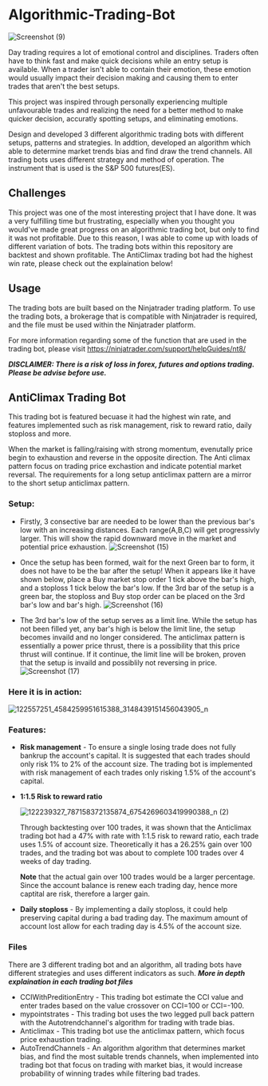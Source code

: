 # Algorithmic-Trading-Bot

![Screenshot (9)](https://user-images.githubusercontent.com/46755190/97040692-4aaced00-153c-11eb-972a-215367f46bde.png)

Day trading requires a lot of emotional control and disciplines. Traders often have to think fast and make quick decisions while an entry setup is available. When a trader isn't able to contain their emotion, these emotion would usually impact their decision making and causing them to enter trades that aren't the best setups.

This project was inspired through personally experiencing multiple unfavourable trades and realizing the need for a better method to make quicker decision, accuratly spotting setups, and eliminating emotions.

Design and developed 3 different algorithmic trading bots with different setups, patterns and strategies. In addtion, developed an algorithm which able to determine market trends bias and find draw the trend channels. All trading bots uses different strategy and method of operation. The instrument that is used is the S&P 500 futures(ES).

## Challenges
This project was one of the most interesting project that I have done. It was a very fulfilling time but frustrating, especially when you thought you would've made great progress on an algorithmic trading bot, but only to find it was not profitable. Due to this reason, I was able to come up with loads of different variation of bots. The trading bots within this repository are backtest and shown profitable. The AntiClimax trading bot had the highest win rate, please check out the explaination below!

## Usage
The trading bots are built based on the Ninjatrader trading platform. To use the trading bots, a brokerage that is compatible with Ninjatrader is required, and the file must be used within the Ninjatrader platform. 

For more information regarding some of the function that are used in the trading bot, please visit https://ninjatrader.com/support/helpGuides/nt8/

***DISCLAIMER: There is a risk of loss in forex, futures and options trading. Please be advise before use.***

## AntiClimax Trading Bot 
This trading bot is featured becuase it had the highest win rate, and features implemented such as risk management, risk to reward ratio, daily stoploss and more.

When the market is falling/raising with strong momentum, evenutally price begin to exhaustion and reverse in the opposite direction. The Anti climax pattern focus on trading price exchastion and indicate potential market reversal. The requirements for a long setup anticlimax pattern are a mirror to the short setup anticlimax pattern.

### Setup:
 * Firstly, 3 consective bar are needed to be lower than the previous bar's low with an increasing distances. Each range(A,B,C) will get progressivly larger. This will show the rapid downward move in the market and potential price exhaustion.
 ![Screenshot (15)](https://user-images.githubusercontent.com/46755190/97039808-ffdea580-153a-11eb-9411-f6d9223b4d8c.png)

 * Once the setup has been formed, wait for the next Green bar to form, it does not have to be the bar after the setup! When it appears like it have shown below, place a Buy market stop order 1 tick above the bar's high, and a stoploss 1 tick below the bar's low. If the 3rd bar of the setup is a green bar, the stoploss and Buy stop order can be placed on the 3rd bar's low and bar's high.
 ![Screenshot (16)](https://user-images.githubusercontent.com/46755190/97041698-decb8400-153d-11eb-9f4d-d216d193a880.png)

 * The 3rd bar's low of the setup serves as a limit line. While the setup has not been filled yet, any bar's high is below the limit line, the setup becomes invaild and no longer considered. The anticlimax pattern is essentially a power price thrust, there is a possibility that this price thrust will continue. If it continue, the limit line will be broken, proven that the setup is invaild and possiblily not reversing in price.
![Screenshot (17)](https://user-images.githubusercontent.com/46755190/97042354-e63f5d00-153e-11eb-8e81-dce58f613d22.png)

### Here it is in action:

![122557251_4584259951615388_3148439151456043905_n](https://user-images.githubusercontent.com/46755190/97043255-26eba600-1540-11eb-8b7b-651ea90adb2b.png)

### Features:
  * **Risk management** - To ensure a single losing trade does not fully bankrup the account's capital. It is suggested that each trades should only risk 1% to 2% of the account size. The trading bot is implemented with risk management of each trades only risking 1.5% of the account's capital.
  
  * **1:1.5 Risk to reward ratio** 
  
    ![122239327_787158372135874_6754269603419990388_n (2)](https://user-images.githubusercontent.com/46755190/97047804-826d6200-1547-11eb-9e2f-df30f28a8f21.jpg)

    Through backtesting over 100 trades, it was shown that the Anticlimax trading bot had a 47% with rate with 1:1.5 risk to reward ratio, each trade uses 1.5% of account size. Theoretically it has a 26.25% gain over 100 trades, and the trading bot was about to complete 100 trades over 4 weeks of day trading. 
    
    **Note** that the actual gain over 100 trades would be a larger percentage. Since the account balance is renew each trading day, hence more captital are risk, therefore a larger gain.
  
  * **Daily stoploss** - By implementing a daily stoploss, it could help preserving capital during a bad trading day. The maximum amount of account lost allow for each trading day is 4.5% of the account size. 


### Files
There are 3 different trading bot and an algorithm, all trading bots have different strategies and uses different indicators as such.
***More in depth explaination in each trading bot files***
* CCIWithPreditionEntry - This trading bot estimate the CCI value and enter trades based on the value crossover on CCI=100 or CCI=-100.
* mypointstrates - This trading bot uses the two legged pull back pattern with the Autotrendchannel's algorithm for trading with trade bias.
* Anticlimax - This trading bot use the anticlimax pattern, which focus price exhaustion trading.
* AutoTrendChannels - An algorithm algorithm that determines market bias, and find the most suitable trends channels, when implemented into trading bot that focus on trading with market bias, it would increase probability of winning trades while filtering bad trades.

